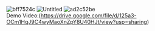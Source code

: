 ![bff7524c](https://user-images.githubusercontent.com/60459287/136647349-75cf3bf6-2d82-49be-8cf5-06c3a8f739bb.png)
![Untitled](https://user-images.githubusercontent.com/60459287/136647351-e76ad035-9c9a-46ee-a74c-7a34d602ae03.png)
![ad2c52be](https://user-images.githubusercontent.com/60459287/136647354-b90ec381-caea-43e3-af19-118997d80451.png)
<br>
Demo Video:(https://drive.google.com/file/d/125a3-OCm1HqJ9C4wyMaoXnZpY8U40HJt/view?usp=sharing)



